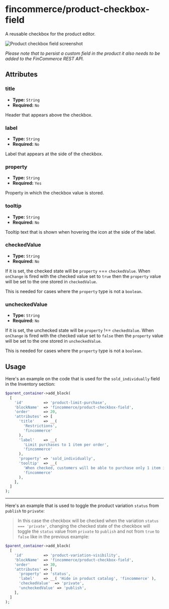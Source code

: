 # fincommerce/product-checkbox-field

A reusable checkbox for the product editor.

![Product checkbox field screenshot](https://fincommerce.files.wordpress.com/2023/09/checkbox.png)

_Please note that to persist a custom field in the product it also needs to be added to the FinCommerce REST API._

## Attributes

### title

-   **Type:** `String`
-   **Required:** `No`

Header that appears above the checkbox.

### label

-   **Type:** `String`
-   **Required:** `No`

Label that appears at the side of the checkbox.

### property

-   **Type:** `String`
-   **Required:** `Yes`

Property in which the checkbox value is stored.

### tooltip

-   **Type:** `String`
-   **Required:** `No`

Tooltip text that is shown when hovering the icon at the side of the label.

### checkedValue

-   **Type:** `String`
-   **Required:** `No`

If it is set, the checked state will be `property` === `checkedValue`. When `onChange` is fired with the checked value set to `true` then the `property` value will be set to the one stored in `checkedValue`.

This is needed for cases where the `property` type is not a `boolean`.

### uncheckedValue

-   **Type:** `String`
-   **Required:** `No`

If it is set, the unchecked state will be `property` !== `checkedValue`. When `onChange` is fired with the checked value set to `false` then the `property` value will be set to the one stored in `uncheckedValue`.

This is needed for cases where the `property` type is not a `boolean`.

## Usage

Here's an example on the code that is used for the `sold_individually` field in the Inventory section:

```php
$parent_container->add_block(
  [
    'id'         => 'product-limit-purchase',
    'blockName'  => 'fincommerce/product-checkbox-field',
    'order'      => 20,
    'attributes' => [
      'title'    => __(
        'Restrictions',
        'fincommerce'
      ),
      'label'    => __(
        'Limit purchases to 1 item per order',
        'fincommerce'
      ),
      'property' => 'sold_individually',
      'tooltip'  => __(
        'When checked, customers will be able to purchase only 1 item in a single order. This is particularly useful for items that have limited quantity, like art or handmade goods.',
        'fincommerce'
      ),
    ],
  ]
);
```

---

Here's an example that is used to toggle the product variation `status` from `publish` to `private`:

> In this case the checkbox will be checked when the variation `status === 'private'`, changing the checked state of the checkbox will toggle the `status` value from `private` to `publish` and not from `true` to `false` like in the previous example:

```php
$parent_container->add_block(
  [
    'id'         => 'product-variation-visibility',
    'blockName'  => 'fincommerce/product-checkbox-field',
    'order'      => 30,
    'attributes' => [
      'property' => 'status',
      'label'    => __( 'Hide in product catalog', 'fincommerce' ),
      'checkedValue'  => 'private',
      'uncheckedValue' => 'publish',
    ],
  ]
);
```
